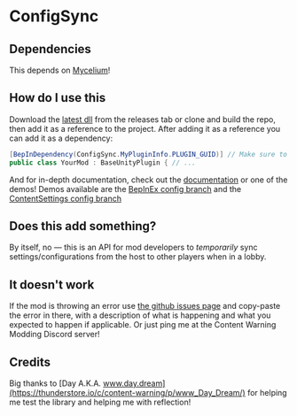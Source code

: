 # ConfigSync

## Dependencies
This depends on [Mycelium](https://github.com/RugbugRedfern/Mycelium-Networking-For-Content-Warning)!  

## How do I use this
Download the [latest dll](https://github.com/NotestQ/ConfigSync/releases/latest) from the releases tab or clone and build the repo, then add it as a reference to the project. After adding it as a reference you can add it as a dependency:  
```cs
[BepInDependency(ConfigSync.MyPluginInfo.PLUGIN_GUID)] // Make sure to specify if it's a soft or a hard dependency! BepInEx sets dependencies to hard by default.
public class YourMod : BaseUnityPlugin { // ...
```  

And for in-depth documentation, check out the [documentation](https://github.com/NotestQ/ConfigSync/wiki/ConfigSync-Documentation) or one of the demos! Demos available are the [BepInEx config branch](https://github.com/NotestQ/ConfigSync-Demo/tree/master) and the [ContentSettings config branch](https://github.com/NotestQ/ConfigSync-Demo/tree/feat_ContentSettingsCompatibility)

## Does this add something?
By itself, no — this is an API for mod developers to _temporarily_ sync settings/configurations from the host to other players when in a lobby.

## It doesn't work
If the mod is throwing an error use [the github issues page](https://github.com/NotestQ/ConfigSync/issues) and copy-paste the error in there, with a description of what is happening and what you expected to happen if applicable. Or just ping me at the Content Warning Modding Discord server!

## Credits

Big thanks to [Day A.K.A. www.day.dream](https://thunderstore.io/c/content-warning/p/www_Day_Dream/) for helping me test the library and helping me with reflection!
